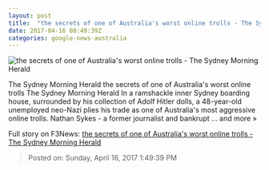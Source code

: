 ```yaml
---
layout: post
title:  "the secrets of one of Australia's worst online trolls - The Sydney Morning Herald"
date: 2017-04-16 08:49:39Z
categories: google-news-australia
---
```


![the secrets of one of Australia's worst online trolls - The Sydney Morning Herald](http://www.smh.com.au/content/dam/images/g/v/k/i/8/t/image.related.articleLeadwide.620x349.gvklv8.png/1492337076095.jpg)

The Sydney Morning Herald the secrets of one of Australia's worst online trolls The Sydney Morning Herald In a ramshackle inner Sydney boarding house, surrounded by his collection of Adolf Hitler dolls, a 48-year-old unemployed neo-Nazi plies his trade as one of Australia's most aggressive online trolls. Nathan Sykes - a former journalist and bankrupt ... and more »


Full story on F3News: [the secrets of one of Australia's worst online trolls - The Sydney Morning Herald](http://www.f3nws.com/n/japPNB)

> Posted on: Sunday, April 16, 2017 1:49:39 PM
